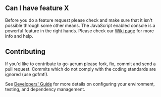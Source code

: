 ## Can I have feature X

Before you do a feature request please check and make sure that it isn't possible
through some other means. The JavaScript enabled console is a powerful feature
in the right hands. Please check our [Wiki page](https://github.com/ethereum/go-ethereum/wiki) for more info
and help.

## Contributing

If you'd like to contribute to go-aerum please fork, fix, commit and
send a pull request. Commits which do not comply with the coding standards
are ignored (use gofmt!).

See [Developers' Guide](https://github.com/ethereum/go-ethereum/wiki/Developers'-Guide)
for more details on configuring your environment, testing, and
dependency management.
